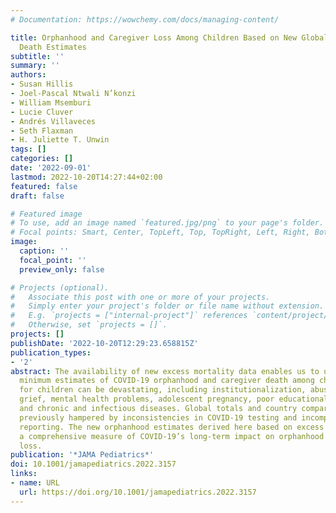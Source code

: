 ```yaml
---
# Documentation: https://wowchemy.com/docs/managing-content/

title: Orphanhood and Caregiver Loss Among Children Based on New Global Excess COVID-19
  Death Estimates
subtitle: ''
summary: ''
authors:
- Susan Hillis
- Joel-Pascal Ntwali N’konzi
- William Msemburi
- Lucie Cluver
- Andrés Villaveces
- Seth Flaxman
- H. Juliette T. Unwin
tags: []
categories: []
date: '2022-09-01'
lastmod: 2022-10-20T14:27:44+02:00
featured: false
draft: false

# Featured image
# To use, add an image named `featured.jpg/png` to your page's folder.
# Focal points: Smart, Center, TopLeft, Top, TopRight, Left, Right, BottomLeft, Bottom, BottomRight.
image:
  caption: ''
  focal_point: ''
  preview_only: false

# Projects (optional).
#   Associate this post with one or more of your projects.
#   Simply enter your project's folder or file name without extension.
#   E.g. `projects = ["internal-project"]` references `content/project/deep-learning/index.md`.
#   Otherwise, set `projects = []`.
projects: []
publishDate: '2022-10-20T12:29:23.658815Z'
publication_types:
- '2'
abstract: The availability of new excess mortality data enables us to update global
  minimum estimates of COVID-19 orphanhood and caregiver death among children. Consequences
  for children can be devastating, including institutionalization, abuse, traumatic
  grief, mental health problems, adolescent pregnancy, poor educational outcomes,
  and chronic and infectious diseases. Global totals and country comparisons were
  previously hampered by inconsistencies in COVID-19 testing and incomplete death
  reporting. The new orphanhood estimates derived here based on excess deaths provide
  a comprehensive measure of COVID-19’s long-term impact on orphanhood and caregiver
  loss.
publication: '*JAMA Pediatrics*'
doi: 10.1001/jamapediatrics.2022.3157
links:
- name: URL
  url: https://doi.org/10.1001/jamapediatrics.2022.3157
---
```

